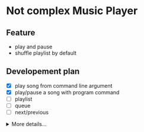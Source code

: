 # Not complex Music Player

## Feature

- play and pause
- shuffle playlist by default


## Developement plan

- [x] play song from command line argument
- [x] play/pause a song with program command
- [ ] playlist
- [ ] queue
- [ ] next/previous

<details>
<summary>More details...</summary>

```
song_list <- music_dir

song_list -> suffle -> playlist

song_list   -> add
            -> remove by dir

PLAYLIST

WHEN playlist is empty -> resuffle song_list and add it to playlist


QUEUE
    -> add any song
    -> remove any song

IF play_queue not empty -> play until it empty
ELSE -> play from playlist

WHEN add song to queue -> remove it from playlist
WHEN played the song in queue -> remove from queue


PLAYER
    -> play
    -> pause
    -> seek
    -> next/prevoius song
    -> song info
    -? volume control

[ ..., previous, current, next, ... ]
[played        ]          [ queue ][ playlist ]
played list
    -> add last
    -> remove last


----- data
Queue
Plyed song
Playlist
Song list
Player state

----- input
cmd
    -> enqueue
    -> remove from queue
    -> player command
    -> show queue
    -> show playlist
    -> show song list

----- output
player state => [song name / file name, playing time, song length, volume, play/pause]
queue
playlist
played song

```
</details>

